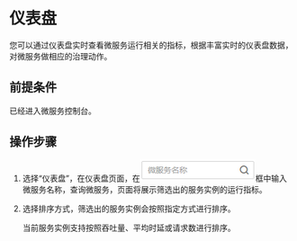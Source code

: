 # 仪表盘<a name="ZH-CN_TOPIC_0065140818"></a>

您可以通过仪表盘实时查看微服务运行相关的指标，根据丰富实时的仪表盘数据，对微服务做相应的治理动作。

## 前提条件<a name="section796365392310"></a>

已经进入微服务控制台。

## 操作步骤<a name="section1396312533237"></a>

1.  选择“仪表盘”，在仪表盘页面，在![](figures/icon-search.png)框中输入微服务名称，查询微服务，页面将展示筛选出的服务实例的运行指标。
2.  选择排序方式，筛选出的服务实例会按照指定方式进行排序。

    当前服务实例支持按照吞吐量、平均时延或请求数进行排序。


